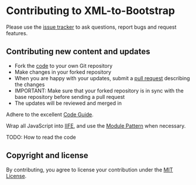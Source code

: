# Contributing to XML-to-Bootstrap

Please use the [issue tracker](https://github.com/acch/XML-to-bootstrap/issues) to ask questions, report bugs and request features.

## Contributing new content and updates

- Fork the [code](https://github.com/acch/XML-to-bootstrap) to your own Git repository
- Make changes in your forked repository
- When you are happy with your updates, submit a [pull request](https://github.com/acch/XML-to-bootstrap/pull/new/master) describing the changes
- IMPORTANT: Make sure that your forked repository is in sync with the base repository before sending a pull request
- The updates will be reviewed and merged in

Adhere to the excellent [Code Guide](http://codeguide.co/).

Wrap all JavaScript into [IIFE](http://benalman.com/news/2010/11/immediately-invoked-function-expression/), and use the [Module Pattern](http://www.adequatelygood.com/JavaScript-Module-Pattern-In-Depth.html) when necessary.

TODO: How to read the code

## Copyright and license

By contributing, you agree to license your contribution under the [MIT License](LICENSE).
